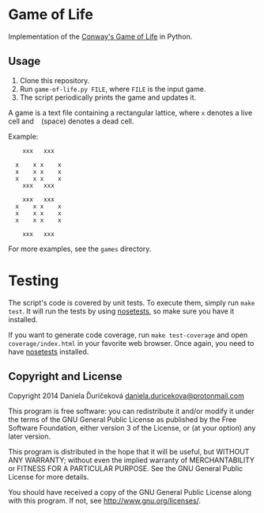 # Game of Life #

Implementation of the [Conway's Game of Life](http://en.wikipedia.org/wiki/Conway%27s_Game_of_Life) in Python.

## Usage ##

1. Clone this repository.
2. Run `game-of-life.py FILE`, where `FILE` is the input game.
3. The script periodically prints the game and updates it.

A game is a text file containing a rectangular lattice, where `x` denotes a live cell and ` ` (space) denotes a dead cell.

Example:


        xxx   xxx

      x    x x    x
      x    x x    x
      x    x x    x
        xxx   xxx

        xxx   xxx
      x    x x    x
      x    x x    x
      x    x x    x

        xxx   xxx



For more examples, see the `games` directory.

# Testing #
The script's code is covered by unit tests. To execute them, simply run `make test`. It will run the tests by using [nosetests](https://nose.readthedocs.org/en/latest/), so make sure you have it installed.

If you want to generate code coverage, run `make test-coverage` and open `coverage/index.html` in your favorite web browser. Once again, you need to have [nosetests](https://nose.readthedocs.org/en/latest/) installed.

## Copyright and License ##

Copyright 2014 Daniela Ďuričeková <daniela.duricekova@protonmail.com>

This program is free software: you can redistribute it and/or modify
it under the terms of the GNU General Public License as published by
the Free Software Foundation, either version 3 of the License, or
(at your option) any later version.

This program is distributed in the hope that it will be useful,
but WITHOUT ANY WARRANTY; without even the implied warranty of
MERCHANTABILITY or FITNESS FOR A PARTICULAR PURPOSE.  See the
GNU General Public License for more details.

You should have received a copy of the GNU General Public License
along with this program.  If not, see <http://www.gnu.org/licenses/>.
